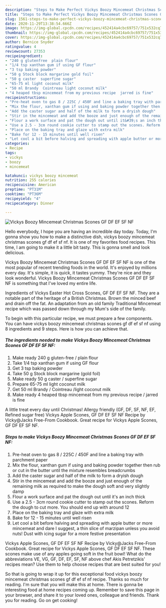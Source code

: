 ```yaml
---
description: "Steps to Make Perfect Vickys Boozy Mincemeat Christmas Scones GF DF EF SF NF"
title: "Steps to Make Perfect Vickys Boozy Mincemeat Christmas Scones GF DF EF SF NF"
slug: 1561-steps-to-make-perfect-vickys-boozy-mincemeat-christmas-scones-gf-df-ef-sf-nf
date: 2020-11-29T13:38:54.666Z
image: https://img-global.cpcdn.com/recipes/452414a4cbc69757/751x532cq70/vickys-boozy-mincemeat-christmas-scones-gf-df-ef-sf-nf-recipe-main-photo.jpg
thumbnail: https://img-global.cpcdn.com/recipes/452414a4cbc69757/751x532cq70/vickys-boozy-mincemeat-christmas-scones-gf-df-ef-sf-nf-recipe-main-photo.jpg
cover: https://img-global.cpcdn.com/recipes/452414a4cbc69757/751x532cq70/vickys-boozy-mincemeat-christmas-scones-gf-df-ef-sf-nf-recipe-main-photo.jpg
author: Bernice Snyder
ratingvalue: 4
reviewcount: 27353
recipeingredient:
- "240 g glutenfree  plain flour"
- "1/4 tsp xanthan gum if using GF flour"
- "3 tsp baking powder"
- "50 g Stock block margarine gold foil"
- "50 g caster  superfine sugar"
- "65-75 ml light coconut milk"
- "50 ml Brandy  Cointreau light coconut milk"
- "4 heaped tbsp mincemeat from my previous recipe  jarred is fine"
recipeinstructions:
- "Pre-heat oven to gas 8 / 225C / 450F and line a baking tray with parchment paper"
- "Mix the flour, xanthan gum if using and baking powder together then rub or cut in the butter until the mixture resembles breadcrumbs"
- "Add the caster sugar and half of the milk to form a dryish dough"
- "Stir in the mincemeat and add the booze and just enough of the remaining milk as required to make the dough soft and very slightly damp"
- "Flour a work surface and pat the dough out until it&#39;s an inch thick"
- "Use a 2.5 - 3cm round cookie cutter to stamp out the scones. Reform the dough to cut more. You should end up with around 12"
- "Place on the baking tray and glaze with extra milk"
- "Bake for 12 - 15 minutes until well risen"
- "Let cool a bit before halving and spreading with apple butter or more mincemeat and dare I suggest, a thin slice of marzipan unless you avoid nuts! Dust with icing sugar for a more festive presentation"
categories:
- Recipe
tags:
- vickys
- boozy
- mincemeat

katakunci: vickys boozy mincemeat 
nutrition: 255 calories
recipecuisine: American
preptime: "PT31M"
cooktime: "PT36M"
recipeyield: "4"
recipecategory: Dinner

---
```



![Vickys Boozy Mincemeat Christmas Scones GF DF EF SF NF](https://img-global.cpcdn.com/recipes/452414a4cbc69757/751x532cq70/vickys-boozy-mincemeat-christmas-scones-gf-df-ef-sf-nf-recipe-main-photo.jpg)

Hello everybody, I hope you are having an incredible day today. Today, I'm gonna show you how to make a distinctive dish, vickys boozy mincemeat christmas scones gf df ef sf nf. It is one of my favorites food recipes. This time, I am going to make it a little bit tasty. This is gonna smell and look delicious.

Vickys Boozy Mincemeat Christmas Scones GF DF EF SF NF is one of the most popular of recent trending foods in the world. It's enjoyed by millions every day. It's simple, it is quick, it tastes yummy. They're nice and they look wonderful. Vickys Boozy Mincemeat Christmas Scones GF DF EF SF NF is something that I've loved my entire life.

Ingredients of Vickys Easter Hot Cross Scones, GF DF EF SF NF. They are a notable part of the heritage of a British Christmas. Brown the minced beef and drain off the fat. An adaptation from an old family Traditional Mincemeat recipe which was passed down through my Mum&#39;s side of the family.


To begin with this particular recipe, we must prepare a few components. You can have vickys boozy mincemeat christmas scones gf df ef sf nf using 8 ingredients and 9 steps. Here is how you can achieve that.

<!--inarticleads1-->

##### The ingredients needed to make Vickys Boozy Mincemeat Christmas Scones GF DF EF SF NF:

1. Make ready 240 g gluten-free / plain flour
1. Take 1/4 tsp xanthan gum if using GF flour
1. Get 3 tsp baking powder
1. Take 50 g Stock block margarine (gold foil)
1. Make ready 50 g caster / superfine sugar
1. Prepare 65-75 ml light coconut milk
1. Get 50 ml Brandy / Cointreau /light coconut milk
1. Make ready 4 heaped tbsp mincemeat from my previous recipe / jarred is fine


A little treat every day until Christmas! Allergy friendly (GF, DF, SF, NF, EF, Refined sugar free) Vickys Apple Scones, GF DF EF SF NF Recipe by Vicky@Jacks Free-From Cookbook. Great recipe for Vickys Apple Scones, GF DF EF SF NF. 

<!--inarticleads2-->

##### Steps to make Vickys Boozy Mincemeat Christmas Scones GF DF EF SF NF:

1. Pre-heat oven to gas 8 / 225C / 450F and line a baking tray with parchment paper
1. Mix the flour, xanthan gum if using and baking powder together then rub or cut in the butter until the mixture resembles breadcrumbs
1. Add the caster sugar and half of the milk to form a dryish dough
1. Stir in the mincemeat and add the booze and just enough of the remaining milk as required to make the dough soft and very slightly damp
1. Flour a work surface and pat the dough out until it&#39;s an inch thick
1. Use a 2.5 - 3cm round cookie cutter to stamp out the scones. Reform the dough to cut more. You should end up with around 12
1. Place on the baking tray and glaze with extra milk
1. Bake for 12 - 15 minutes until well risen
1. Let cool a bit before halving and spreading with apple butter or more mincemeat and dare I suggest, a thin slice of marzipan unless you avoid nuts! Dust with icing sugar for a more festive presentation


Vickys Apple Scones, GF DF EF SF NF Recipe by Vicky@Jacks Free-From Cookbook. Great recipe for Vickys Apple Scones, GF DF EF SF NF. These scones make use of any apples going soft in the fruit bowl! What do the abbreviations VE, VG, GF, DF, EF, SF, NF above chef Akis Petretzikis&#39; recipes mean? Use them to help choose recipes that are best suited for you! 

So that is going to wrap it up for this exceptional food vickys boozy mincemeat christmas scones gf df ef sf nf recipe. Thanks so much for reading. I'm sure that you will make this at home. There is gonna be interesting food at home recipes coming up. Remember to save this page in your browser, and share it to your loved ones, colleague and friends. Thank you for reading. Go on get cooking!

